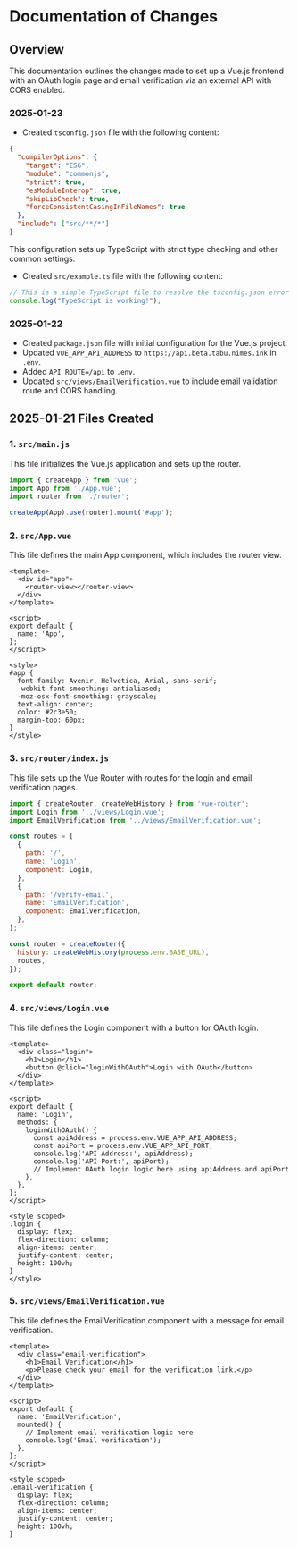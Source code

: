 # Documentation of Changes

## Overview
This documentation outlines the changes made to set up a Vue.js frontend with an OAuth login page and email verification via an external API with CORS enabled.

### 2025-01-23
- Created `tsconfig.json` file with the following content:

```json
{
  "compilerOptions": {
    "target": "ES6",
    "module": "commonjs",
    "strict": true,
    "esModuleInterop": true,
    "skipLibCheck": true,
    "forceConsistentCasingInFileNames": true
  },
  "include": ["src/**/*"]
}
```

This configuration sets up TypeScript with strict type checking and other common settings.

- Created `src/example.ts` file with the following content:

```typescript
// This is a simple TypeScript file to resolve the tsconfig.json error
console.log("TypeScript is working!");
```

### 2025-01-22
- Created `package.json` file with initial configuration for the Vue.js project.
- Updated `VUE_APP_API_ADDRESS` to `https://api.beta.tabu.nimes.ink` in `.env`.
- Added `API_ROUTE=/api` to `.env`.
- Updated `src/views/EmailVerification.vue` to include email validation route and CORS handling.

## 2025-01-21 Files Created

### 1. `src/main.js`
This file initializes the Vue.js application and sets up the router.

```javascript
import { createApp } from 'vue';
import App from './App.vue';
import router from './router';

createApp(App).use(router).mount('#app');
```

### 2. `src/App.vue`
This file defines the main App component, which includes the router view.

```vue
<template>
  <div id="app">
    <router-view></router-view>
  </div>
</template>

<script>
export default {
  name: 'App',
};
</script>

<style>
#app {
  font-family: Avenir, Helvetica, Arial, sans-serif;
  -webkit-font-smoothing: antialiased;
  -moz-osx-font-smoothing: grayscale;
  text-align: center;
  color: #2c3e50;
  margin-top: 60px;
}
</style>
```

### 3. `src/router/index.js`
This file sets up the Vue Router with routes for the login and email verification pages.

```javascript
import { createRouter, createWebHistory } from 'vue-router';
import Login from '../views/Login.vue';
import EmailVerification from '../views/EmailVerification.vue';

const routes = [
  {
    path: '/',
    name: 'Login',
    component: Login,
  },
  {
    path: '/verify-email',
    name: 'EmailVerification',
    component: EmailVerification,
  },
];

const router = createRouter({
  history: createWebHistory(process.env.BASE_URL),
  routes,
});

export default router;
```

### 4. `src/views/Login.vue`
This file defines the Login component with a button for OAuth login.

```vue
<template>
  <div class="login">
    <h1>Login</h1>
    <button @click="loginWithOAuth">Login with OAuth</button>
  </div>
</template>

<script>
export default {
  name: 'Login',
  methods: {
    loginWithOAuth() {
      const apiAddress = process.env.VUE_APP_API_ADDRESS;
      const apiPort = process.env.VUE_APP_API_PORT;
      console.log('API Address:', apiAddress);
      console.log('API Port:', apiPort);
      // Implement OAuth login logic here using apiAddress and apiPort
    },
  },
};
</script>

<style scoped>
.login {
  display: flex;
  flex-direction: column;
  align-items: center;
  justify-content: center;
  height: 100vh;
}
</style>
```

### 5. `src/views/EmailVerification.vue`
This file defines the EmailVerification component with a message for email verification.

```vue
<template>
  <div class="email-verification">
    <h1>Email Verification</h1>
    <p>Please check your email for the verification link.</p>
  </div>
</template>

<script>
export default {
  name: 'EmailVerification',
  mounted() {
    // Implement email verification logic here
    console.log('Email verification');
  },
};
</script>

<style scoped>
.email-verification {
  display: flex;
  flex-direction: column;
  align-items: center;
  justify-content: center;
  height: 100vh;
}

